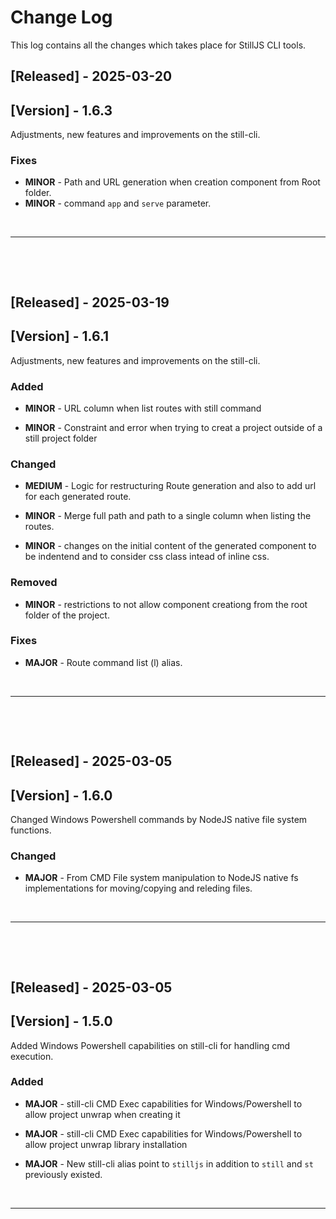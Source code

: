 
# Change Log
This log contains all the changes which takes place for StillJS CLI tools.
 

## [Released] - 2025-03-20
## [Version] - 1.6.3
Adjustments, new features and improvements on the still-cli.
 
### Fixes
- <b>MINOR</b> - Path and URL generation when creation component from Root folder.
- <b>MINOR</b> - command `app` and `serve` parameter.

<br>
<hr>
<p>&nbsp;</p>
<p>&nbsp;</p>





## [Released] - 2025-03-19
## [Version] - 1.6.1
Adjustments, new features and improvements on the still-cli.
 
### Added
- <b>MINOR</b> - URL column when list routes with still command

- <b>MINOR</b> - Constraint and error when trying to creat a project outside of a still project folder
 

### Changed
- <b>MEDIUM</b> - Logic for restructuring Route generation and also to add url for each generated route.

- <b>MINOR</b> - Merge full path and path to a single column when listing the routes.

- <b>MINOR</b> - changes on the initial content of the generated component to be indentend and to consider css class intead of inline css.

### Removed
- <b>MINOR</b> - restrictions to not allow component creationg from the root folder of the project.

### Fixes
- <b>MAJOR</b> - Route command list (l) alias.

<br>
<hr>
<p>&nbsp;</p>
<p>&nbsp;</p>






## [Released] - 2025-03-05
## [Version] - 1.6.0
Changed Windows Powershell commands by NodeJS native file system functions.
 
### Changed
- <b>MAJOR</b> - From CMD File system manipulation to NodeJS native fs implementations for moving/copying and releding files.
<br>
<hr>
<p>&nbsp;</p>
<p>&nbsp;</p>






 
## [Released] - 2025-03-05
## [Version] - 1.5.0
Added Windows Powershell capabilities on still-cli for handling cmd execution.
 
### Added
- <b>MAJOR</b> - still-cli CMD Exec capabilities for Windows/Powershell to allow project unwrap when creating it

- <b>MAJOR</b> - still-cli CMD Exec capabilities for Windows/Powershell to allow project unwrap library installation
 
- <b>MAJOR</b> - New still-cli alias point to ```stilljs``` in addition to ```still``` and ```st``` previously existed.
<br>
<hr>
<p>&nbsp;</p>
<p>&nbsp;</p>







  
 
